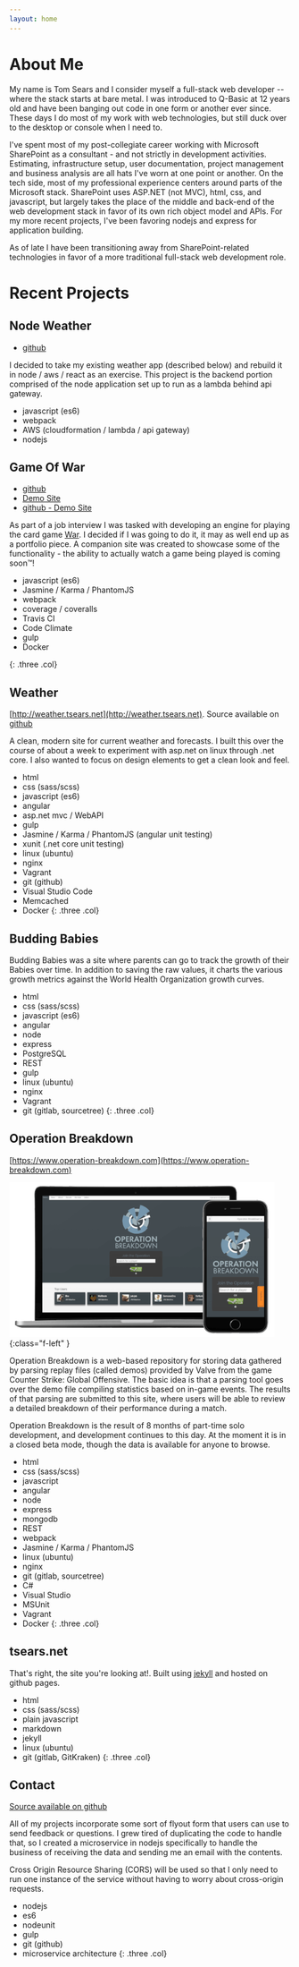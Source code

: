 ```yaml
---
layout: home
---
```


# About Me #

My name is Tom Sears and I consider myself a full-stack web developer -- where the
stack starts at bare metal. I was introduced to Q-Basic at 12 years old and
have been banging out code in one form or another ever since.  These days I do most
of my work with web technologies, but still duck over to the desktop or console when
I need to.

I&apos;ve spent most of my post-collegiate career working with Microsoft SharePoint as
a consultant - and not strictly in development activities. Estimating, infrastructure
setup, user documentation, project management and business analysis are all hats
I've worn at one point or another. On the tech side, most of my professional experience
centers around parts of the Microsoft stack. SharePoint uses ASP.NET (not MVC), html,
css, and javascript, but largely takes the place of the middle and back-end of the
web development stack in favor of its own rich object model and APIs.  For my more
recent projects, I've been favoring nodejs and express for application building.

As of late I have been transitioning away from SharePoint-related technologies in favor
of a more traditional full-stack web development role.

# Recent Projects #

## Node Weather ##

* [github](https://github.com/tsears/NodeWeather)

I decided to take my existing weather app (described below) and rebuild it in node / aws / react
as an exercise. This project is the backend portion comprised of the node application set up to
run as a lambda behind api gateway.

* javascript (es6)
* webpack
* AWS (cloudformation / lambda / api gateway)
* nodejs

## Game Of War ##

* [github](https://github.com/tsears/GameOfWar)
* [Demo Site](http://wargame.tsears.net)
* [github - Demo Site](https://github.com/tsears/GameOfWar-Site)

As part of a job interview I was tasked with developing an engine for playing the
card game [War](https://en.wikipedia.org/wiki/War_%28card_game%29).  I decided if
I was going to do it, it may as well end up as a portfolio piece.  A companion site
was created to showcase some of the functionality - the ability to actually watch
a game being played is coming soon™!

* javascript (es6)
* Jasmine / Karma / PhantomJS
* webpack
* coverage / coveralls
* Travis CI
* Code Climate
* gulp
* Docker

{: .three .col}

## Weather ##
[http://weather.tsears.net](http://weather.tsears.net).  Source available on
[github](https://github.com/tsears/MVCWeather)

A clean, modern site for current weather and forecasts.  I built this over the course
of about a week to experiment with asp.net on linux through .net core.  I also wanted
to focus on design elements to get a clean look and feel.

* html
* css (sass/scss)
* javascript (es6)
* angular
* asp.net mvc / WebAPI
* gulp
* Jasmine / Karma / PhantomJS (angular unit testing)
* xunit (.net core unit testing)
* linux (ubuntu)
* nginx
* Vagrant
* git (github)
* Visual Studio Code
* Memcached
* Docker
{: .three .col}

## Budding Babies ##

Budding Babies was a site where parents can go to track the growth of their Babies
over time.  In addition to saving the raw values, it charts the various growth metrics
against the World Health Organization growth curves.

* html
* css (sass/scss)
* javascript (es6)
* angular
* node
* express
* PostgreSQL
* REST
* gulp
* linux (ubuntu)
* nginx
* Vagrant
* git (gitlab, sourcetree)
{: .three .col}

## Operation Breakdown ##
[https://www.operation-breakdown.com](https://www.operation-breakdown.com)

![Operation Breakdown on Laptop and Phone](/assets/images/opbd.png){:class="f-left" }

Operation Breakdown is a web-based repository for storing data gathered by parsing
replay files (called demos) provided by Valve from the game Counter Strike: Global
Offensive. The basic idea is that a parsing tool goes over the demo file compiling
statistics based on in-game events. The results of that parsing are submitted to
this site, where users will be able to review a detailed breakdown of their performance
during a match.

Operation Breakdown is the result of 8 months of part-time solo development, and
development continues to this day.  At the moment it is in a closed beta mode, though
the data is available for anyone to browse.

* html
* css (sass/scss)
* javascript
* angular
* node
* express
* mongodb
* REST
* webpack
* Jasmine / Karma / PhantomJS
* linux (ubuntu)
* nginx
* git (gitlab, sourcetree)
* C#
* Visual Studio
* MSUnit
* Vagrant
* Docker
{: .three .col}

## tsears.net ##

That&apos;s right, the site you&apos;re looking at!.  Built using
[jekyll](https://jekyllrb.com/) and hosted on github pages.

* html
* css (sass/scss)
* plain javascript
* markdown
* jekyll
* linux (ubuntu)
* git (gitlab, GitKraken)
{: .three .col}

## Contact ##
[Source available on github](https://github.com/tsears/contact)

All of my projects incorporate some sort of flyout form that users can use to send
feedback or questions. I grew tired of duplicating the code to handle that, so I
created a microservice in nodejs specifically to handle the business of receiving
the data and sending me an email with the contents.

Cross Origin Resource Sharing (CORS) will be used so that I only need to run one
instance of the service without having to worry about cross-origin requests.

* nodejs
* es6
* nodeunit
* gulp
* git (github)
* microservice architecture
{: .three .col}
